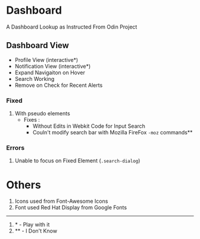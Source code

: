 # Dashboard
A Dashboard Lookup as Instructed From Odin Project

## Dashboard View
- Profile View (interactive*)
- Notification View (interactive*)
- Expand Navigaiton on Hover
- Search Working
- Remove on Check for Recent Alerts

### Fixed
1. With pseudo elements
    - Fixes :
        - Without Edits in Webkit Code for Input Search
        - Couln't modify search bar with Mozilla FireFox `-moz` commands**

### Errors
1. Unable to focus on Fixed Element (`.search-dialog`)

# Others
1. Icons used from Font-Awesome Icons
2. Font used Red Hat Display from Google Fonts

---

1. \* - Play with it
2. ** - I Don't Know